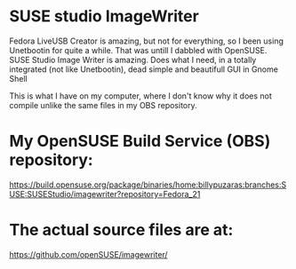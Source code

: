 # SUSE studio ImageWriter

Fedora LiveUSB Creator is amazing, but not for everything, so I been using Unetbootin for quite a while. That was untill I dabbled with OpenSUSE. SUSE Studio Image Writer is amazing. Does what I need, in a totally integrated (not like Unetbootin), dead simple and beautifull GUI in Gnome Shell

This is what I have on my computer, where I don't know why it does not compile unlike the same files in my OBS repository.

# My OpenSUSE Build Service (OBS) repository:

https://build.opensuse.org/package/binaries/home:billypuzaras:branches:SUSE:SUSEStudio/imagewriter?repository=Fedora_21

# The actual source files are at:

https://github.com/openSUSE/imagewriter/
